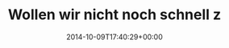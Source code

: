 ---
retweeted: false
source: <a href="http://mvilla.it/fenix" rel="nofollow">Fenix for Android</a>
entities:
  user_mentions:
  - name: Holger Klein
    screen_name: holgi
    indices:
    - '48'
    - '54'
    id_str: '3068271'
    id: '3068271'
  - name: Tim Pritlove
    screen_name: timpritlove
    indices:
    - '59'
    - '71'
    id_str: '11268812'
    id: '11268812'
  urls: []
  symbols: []
  media:
  - expanded_url: https://twitter.com/bascht/status/520267572068229120/photo/1
    indices:
    - '104'
    - '126'
    url: http://t.co/TGTVIODERZ
    media_url: http://pbs.twimg.com/media/BzhcmZqIEAAdrZn.jpg
    id_str: '520267571753652224'
    id: '520267571753652224'
    media_url_https: https://pbs.twimg.com/media/BzhcmZqIEAAdrZn.jpg
    sizes:
      medium:
        w: '679'
        h: '1200'
        resize: fit
      large:
        w: '760'
        h: '1344'
        resize: fit
      thumb:
        w: '150'
        h: '150'
        resize: crop
      small:
        w: '385'
        h: '680'
        resize: fit
    type: photo
    display_url: pic.twitter.com/TGTVIODERZ
  hashtags: []
display_text_range:
- '0'
- '126'
favorite_count: '3'
id_str: '520267572068229120'
truncated: false
retweet_count: '0'
id: '520267572068229120'
possibly_sensitive: false
created_at: Thu Oct 09 17:40:29 +0000 2014
favorited: false
full_text: Wollen wir nicht noch schnell zusammenlegen und [@holgi](https://twitter.com/holgi)
  und [@timpritlove](https://twitter.com/timpritlove) mit Mikrofonen da hin schicken?
lang: de
extended_entities:
  media:
  - expanded_url: https://twitter.com/bascht/status/520267572068229120/photo/1
    indices:
    - '104'
    - '126'
    url: http://t.co/TGTVIODERZ
    media_url: http://pbs.twimg.com/media/BzhcmZqIEAAdrZn.jpg
    id_str: '520267571753652224'
    id: '520267571753652224'
    media_url_https: https://pbs.twimg.com/media/BzhcmZqIEAAdrZn.jpg
    sizes:
      medium:
        w: '679'
        h: '1200'
        resize: fit
      large:
        w: '760'
        h: '1344'
        resize: fit
      thumb:
        w: '150'
        h: '150'
        resize: crop
      small:
        w: '385'
        h: '680'
        resize: fit
    type: photo
    display_url: pic.twitter.com/TGTVIODERZ
tags:
- pesos:twitter
date: '2014-10-09T17:40:29+00:00'
src: https://twitter.com/bascht/status/520267572068229120
original_url: https://twitter.com/bascht/status/520267572068229120
type: twitter_tweet
media_url: https://img.bascht.com/twitter/pbs.twimg.com/media/BzhcmZqIEAAdrZn.jpg
text: Wollen wir nicht noch schnell zusammenlegen und [@holgi](https://twitter.com/holgi)
  und [@timpritlove](https://twitter.com/timpritlove) mit Mikrofonen da hin schicken?
title: Wollen wir nicht noch schnell z

---